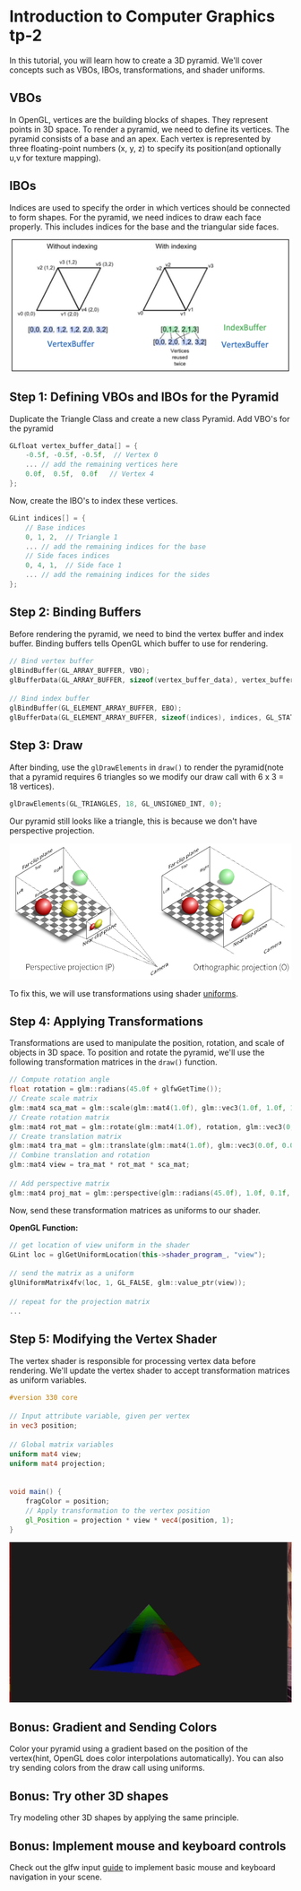# Introduction to Computer Graphics tp-2

In this tutorial, you will learn how to create a 3D pyramid. We'll cover concepts such as VBOs, IBOs, transformations, and shader uniforms.

## VBOs

In OpenGL, vertices are the building blocks of shapes. They represent points in 3D space. To render a pyramid, we need to define its vertices. The pyramid consists of a base and an apex. Each vertex is represented by three floating-point numbers (x, y, z) to specify its position(and optionally u,v for texture mapping).

## IBOs

Indices are used to specify the order in which vertices should be connected to form shapes. For the pyramid, we need indices to draw each face properly. This includes indices for the base and the triangular side faces.

![VBO - IBO](./images/vbo_ibo.png)


## Step 1: Defining VBOs and IBOs for the Pyramid

Duplicate the Triangle Class and create a new class Pyramid. Add VBO's for the pyramid

```cpp
GLfloat vertex_buffer_data[] = {
    -0.5f, -0.5f, -0.5f,  // Vertex 0
    ... // add the remaining vertices here
    0.0f,  0.5f,  0.0f   // Vertex 4
};
```

Now, create the IBO's to index these vertices.

```cpp
GLint indices[] = {
    // Base indices
    0, 1, 2,  // Triangle 1
    ... // add the remaining indices for the base
    // Side faces indices
    0, 4, 1,  // Side face 1
    ... // add the remaining indices for the sides
};
```

## Step 2: Binding Buffers

Before rendering the pyramid, we need to bind the vertex buffer and index buffer. Binding buffers tells OpenGL which buffer to use for rendering. 

```cpp
// Bind vertex buffer
glBindBuffer(GL_ARRAY_BUFFER, VBO);
glBufferData(GL_ARRAY_BUFFER, sizeof(vertex_buffer_data), vertex_buffer_data, GL_STATIC_DRAW);

// Bind index buffer
glBindBuffer(GL_ELEMENT_ARRAY_BUFFER, EBO);
glBufferData(GL_ELEMENT_ARRAY_BUFFER, sizeof(indices), indices, GL_STATIC_DRAW);
```

## Step 3: Draw

After binding, use the `glDrawElements` in `draw()` to render the pyramid(note that a pyramid requires 6 triangles so we modify our draw call with 6 x 3 = 18 vertices).

```cpp
glDrawElements(GL_TRIANGLES, 18, GL_UNSIGNED_INT, 0);
```

Our pyramid still looks like a triangle, this is because we don't have perspective projection.

![VBO - IBO](./images/persp_ortho.png)

To fix this, we will use transformations using shader [uniforms](https://www.khronos.org/opengl/wiki/Uniform_(GLSL)).

## Step 4: Applying Transformations

Transformations are used to manipulate the position, rotation, and scale of objects in 3D space. To position and rotate the pyramid, we'll use the  following transformation matrices in the `draw()` function.

```cpp
// Compute rotation angle
float rotation = glm::radians(45.0f + glfwGetTime());
// Create scale matrix
glm::mat4 sca_mat = glm::scale(glm::mat4(1.0f), glm::vec3(1.0f, 1.0f, 1.0f));
// Create rotation matrix
glm::mat4 rot_mat = glm::rotate(glm::mat4(1.0f), rotation, glm::vec3(0, 1, 0));
// Create translation matrix
glm::mat4 tra_mat = glm::translate(glm::mat4(1.0f), glm::vec3(0.0f, 0.0f, -3.0f));
// Combine translation and rotation
glm::mat4 view = tra_mat * rot_mat * sca_mat;

// Add perspective matrix
glm::mat4 proj_mat = glm::perspective(glm::radians(45.0f), 1.0f, 0.1f, 10.0f);
```

Now, send these transformation matrices as uniforms to our shader.

**OpenGL Function:**
```cpp
// get location of view uniform in the shader
GLint loc = glGetUniformLocation(this->shader_program_, "view");

// send the matrix as a uniform
glUniformMatrix4fv(loc, 1, GL_FALSE, glm::value_ptr(view));

// repeat for the projection matrix
...
```

## Step 5: Modifying the Vertex Shader

The vertex shader is responsible for processing vertex data before rendering. We'll update the vertex shader to accept transformation matrices as uniform variables.

```glsl
#version 330 core

// Input attribute variable, given per vertex
in vec3 position;

// Global matrix variables
uniform mat4 view;
uniform mat4 projection;


void main() {
    fragColor = position;
    // Apply transformation to the vertex position
    gl_Position = projection * view * vec4(position, 1);
}
```

![Result](./images/result.gif)

## Bonus: Gradient and Sending Colors

Color your pyramid using a gradient based on the position of the vertex(hint, OpenGL does color interpolations automatically). You can also try sending colors from the draw call using uniforms.

## Bonus: Try other 3D shapes

Try modeling other 3D shapes by applying the same principle.

## Bonus: Implement mouse and keyboard controls

Check out the glfw input [guide](https://www.glfw.org/docs/3.3/input_guide.html) to implement basic mouse and keyboard navigation in your scene.